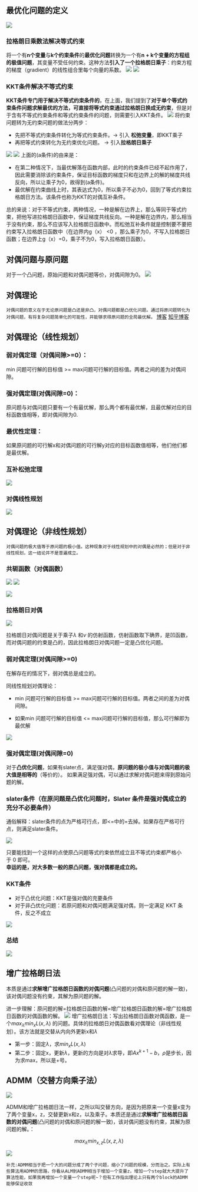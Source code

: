## 最优化问题的定义

![](images/优化问题_image_1.png)

### 拉格朗日乘数法解决等式约束

将一个有**n个变量**与**k个约束条件**的**最优化问题**转换为一个有**n + k个变量的方程组的极值问题**，其变量不受任何约束。这种方法**引入了一个拉格朗日乘子**：约束方程的梯度（gradient）的线性组合里每个向量的系数。
![](images/优化问题_image_2.png)
![](images/优化问题_image_3.png)

### KKT条件解决不等式约束

**KKT条件专门用于解决不等式约束条件的**，在上面，我们提到了**对于单个等式约束条件问题求解最优的方法，可直接将等式约束通过拉格朗日换成无约束**，但是对于含有不等式约束条件和等式约束条件的问题，则需要引入KKT条件。
![](images/优化问题_image_4.png)
将约束问题转为无约束问题的做法分两步：
- 先把不等式约束条件转化为等式约束条件。-> 引入 **松弛变量**，即KKT乘子
- 再把等式约束转化为无约束优化问题。 ->  引入**拉格朗日乘子**

![](images/优化问题_image_5.png)
![](images/优化问题_image_6.png)
上面的(a条件)的由来是：
- 在第二种情况下，当最优解落在函数内部，此时的约束条件已经不起作用了，因此需要消除该约束条件，保证目标函数的梯度只和在边界上的解的梯度共线反向，所以让乘子为0，故得到(a条件)。
- 最优解在约束曲线上时，其表达式为0，所以乘子不必为0，回到了等式约束拉格朗日方法。该条件也称为KKT的对偶互补条件。

总的来说：对于不等式约束，两种情况，一种是解在边界上，那么等同于等式约束，把他写进拉格朗日函数中，保证梯度共线反向。一种是解在边界内，那么相当于没有约束，那么不应该写入拉格朗日函数中。而松弛互补条件就是控制要不要把约束写入拉格朗日函数中（在边界内g（x） <0 ，那么乘子为0，不写入拉格朗日函数；在边界上g（x）=0，乘子不为0，写入拉格朗日函数）。

## 对偶问题与原问题

对于一个凸问题，原始问题和对偶问题等价，对偶间隙为0。
 ![](images/优化问题_image_7.png)

## 对偶理论

`对偶问题的意义在于无论原问题是凸还是非凸，对偶问题都是凸优化问题。通过将原问题转化为对偶问题，有将复杂问题简单化的可能性，并能够求得原问题的全局最优解。`
[博客](https://www.cnblogs.com/hjd21/p/16601516.html)
[知乎博客](https://zhuanlan.zhihu.com/p/103961917)

## 对偶理论（线性规划）

### 弱对偶定理（对偶间隙>=0）：

min 问题可行解的目标值  >= max问题可行解的目标值。两者之间的差为对偶间隙。

### 强对偶定理(对偶间隙=0)：

原问题与对偶问题只要有一个有最优解，那么两个都有最优解，且最优解对应的目标函数值相等，即对偶间隙为0.

### 最优性定理：
如果原问题的可行解x和对偶问题的可行解y对应的目标函数值相等，他们他们都是最优解。


### 互补松弛定理

![](images/优化问题_image_8.png)

### 对偶线性规划

![](images/优化问题_image_9.png)

## 对偶理论（非线性规划）

`对偶问题的极大值等于原问题的极小值。这种现象对于线性规划中的对偶是必然的；但是对于非线性规划，这一结论并不是普遍成立。`

### 共轭函数（对偶函数）

![](images/优化问题_image_10.png)
![](images/优化问题_image_11.png)

![](images/优化问题_image_12.jpg)

### 拉格朗日对偶

![](images/优化问题_image_13.png)

拉格朗日对偶问题是关于乘子$\lambda$ 和$\nu$ 的仿射函数，仿射函数取下确界，是凹函数，而对偶问题的约束是凸的，因此拉格朗日对偶问题一定是凸优化问题。

### 弱对偶定理(对偶间隙>=0)

在解存在的情况下，弱对偶总是成立的。

同线性规划对偶理论：
- min 问题可行解的目标值  >= max问题可行解的目标值。两者之间的差为对偶间隙。

- 如果min 问题可行解的目标值  <=  max问题可行解的目标值，那么可行解即为最优解


![](images/优化问题_image_14.png)

### 强对偶定理(对偶间隙=0)

对于**凸优化问题**，如果有slater点，满足强对偶，**原问题的极小值与对偶问题的极大值是相等的**（等价的）。
如果满足强对偶，可以通过求解对偶问题来得到原始问题的解。
### slater条件（在原问题是凸优化问题时，Slater 条件是强对偶成立的充分不必要条件）


通俗解释：slater条件的点为严格可行点，即<=中的=去掉。如果存在严格可行点，则满足slater条件。

![](images/优化问题_image_15.png)


只要能找到一个这样的点使原凸问题等式约束依然成立且不等式约束都严格小于 0 即可。  
**幸运的是，对大多数一般的原凸问题，强对偶都是成立的。**

### KKT条件

- 对于凸优化问题：KKT是强对偶的充要条件
- 对于非凸优化问题：若原问题和对偶问题满足强对偶，则一定满足 KKT 条件，反之不成立

![](images/优化问题_image_16.png)
### 总结

![](images/优化问题_image_17.png)

## 增广拉格朗日法

本质是通过**求解增广拉格朗日函数的对偶问题**(凸问题的对偶和原问题的解一致)，该对偶问题没有约束，其解为原问题的解。

进一步理解：原问题的解=拉格朗日函数的解=增广拉格朗日函数的解=增广拉格朗日函数的对偶函数的解。
![](images/优化问题_image_18.png)
增广拉格朗日法：写出拉格朗日函数对偶函数，是一个$max_{\lambda} min_xL(x,\lambda)$ 的问题。具体的拉格朗日对偶函数看对偶理论（非线性规划）。该方法就是交替从内向外更新x和$\lambda$

- 第一步：固定$\lambda$，求$min_xL(x,\lambda)$ 
- 第二步：固定x，更新$\lambda$，更新的方向是对$\lambda$求导，即$Ax^{k+1} - b$，$\rho$是步长，因为求max，所以是+号。

## ADMM（交替方向乘子法）

![](images/优化问题_image_19.png)

ADMM和增广拉格朗日法一样，之所以叫交替方向，是因为把原来一个变量x变为了两个变量x，z，交替更新x和z，以及乘子。本质还是通过**求解增广拉格朗日函数的对偶问题**(凸问题的对偶和原问题的解一致)，该对偶问题没有约束，其解为原问题的解。：

$$
max_\lambda min _{x,z} L(x,z,\lambda)
$$


![](images/优化问题_image_20.png)

`补充:ADMM相当于把一个大的问题分成了两个子问题，缩小了问题的规模，分而治之。实际上有些算法用ADMM的思路，你看从ALM到ADMM相当于增加一个变量z，增加一个step就大大提升了算法性能，如果我再增加一个变量一个step呢~？但有工作指出理论上只有两个block的ADMM能够保证收敛
`


  